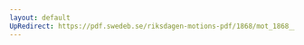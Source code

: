 ```yaml
---
layout: default
UpRedirect: https://pdf.swedeb.se/riksdagen-motions-pdf/1868/mot_1868__ak__00253/mot_1868__ak__00253_002.pdf
---
```


